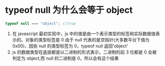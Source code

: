 # typeof null 为什么会等于 object

```javascript
typeof null === "object"; //true
```

1. 在 javascript 最初实现中，js 中的值是由一个表示类型的标签和实际数据值表示的。对象的类型标签是 0 由于 null 代表的是空指针(大多数平台下值为 0x00)，因些 null 的类型标签为 0，typeof null 返回'object'
2. js 的数据类型在底层都是以二进制的形式表示，二进制的前 3 位都是 0 会被判定为 object,而 null 的二进制是 0，所以会有这个结果
